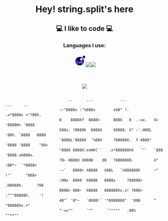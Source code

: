 <h1 align="center">Hey! string.split's here</h1>
<h2 align="center">💻 I like to code 💻</h2>
<h3 align="center">Languages I use:</h3>
<h4 align="center"><code><img height="40" src="https://raw.githubusercontent.com/github/explore/80688e429a7d4ef2fca1e82350fe8e3517d3494d/topics/lua/lua.png"></code><code><img height="40" src="https://www.britefish.net/wp-content/uploads/2019/07/logo-c-1.png"></code><code><img height="40" src="https://practity.com/wp-content/uploads/2019/03/c_1000px-600x600.png"></code></h4><h1 align="center"><code><img src = "https://discord.c99.nl/widget/theme-4/342703797786640386.png"></code></h1>

```
                            ..      ...            ...                ...     ..      
                        :~"8888x :"%888x        x88" !.           .=*8888x <"?88h.   
                        8    8888Xf  8888>      888X   8  .-=x.   X>  '8888H> '8888   
                        X88x. ?8888k  8888X     X8888. X" :'.H88L '88h. `8888   8888   
                        '8888L'8888X  '%88X     ?88888X.  f 4888" '8888 '8888    "88>  
                        "888X 8888X:xnHH(``   .x*888888hX   `"`   `888 '8888.xH888x.  
                        ?8~ 8888X X8888    d8  `?8888888.         X" :88*~  `*8888> 
                        -~`   8888> X8888   X88L   `%888888k      ~"   !"`      "888> 
                        :H8x  8888  X8888   8888x     ?88888>      .H8888h.      ?88  
                        8888> 888~  X8888   888888hx.x! ?888>     :"^"88888h.    '!   
                        48"` '8*~   `8888!` '*8888888"  '888      ^    "88888hx.+"    
                        ^-==""      `""      `"""""   .88%              ^"**""       
```
